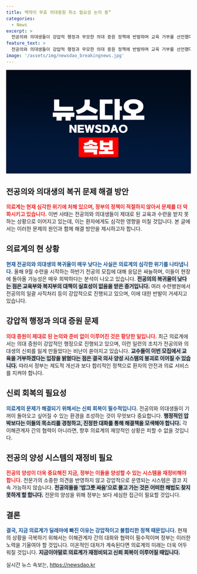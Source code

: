 ```yaml
---
title: 백약이 무효 의대증원 취소 필요성 논의 중“
categories:
  - News
excerpt: >
  전공의와 의대생들이 강압적 행정과 무모한 의대 증원 정책에 반발하며 교육 거부를 선언했다. 의료계의 위기가 심화되고 있으며, 내년 의사 배출이 극소수에 그칠 것으로 우려된다.
feature_text: >
  전공의와 의대생들이 강압적 행정과 무모한 의대 증원 정책에 반발하며 교육 거부를 선언했다. 의료계의 위기가 심화되고 있으며, 내년 의사 배출이 극소수에 그칠 것으로 우려된다.
image: '/assets/img/newsdao_breakingnews.jpg'
---
```


<p><img src="/assets/img/newsdao_breakingnews.jpg" alt="flaretime 속보" /></p>

<h2 data-ke-size="size26">전공의와 의대생의 복귀 문제 해결 방안</h2>

<p data-ke-size="size16"></p><b><span style="color: #ee2323;">의료계는 현재 심각한 위기에 처해 있으며, 정부의 정책이 적절하지 않아서 문제를 더 악화시키고 있습니다.</span></b> 이번 사태는 전공의와 의대생들이 제대로 된 교육과 수련을 받지 못하는 상황으로 이어지고 있는데, 이는 환자에게도 심각한 영향을 미칠 것입니다. 본 글에서는 이러한 문제의 원인과 함께 해결 방안을 제시하고자 합니다.

<h2 data-ke-size="size26">의료계의 현 상황</h2>

<p data-ke-size="size16"></p><b><span style="color: #1a5490;">현재 전공의와 의대생의 복귀율이 매우 낮다는 사실은 의료계의 심각한 위기를 나타냅니다.</span></b> 올해 9월 수련을 시작하는 하반기 전공의 모집에 대해 응답은 싸늘하며, 이들이 현장에 돌아올 가능성은 매우 희박하다는 분석이 나오고 있습니다. <b><span style="background-color: #21538527;">전공의의 복귀율이 낮다는 점은 교육부와 복지부의 대책이 실효성이 없음을 받은 증거입니다.</span></b> 여러 수련병원에서 전공의의 일괄 사직처리 등이 강압적으로 진행되고 있으며, 이에 대한 반발이 거세지고 있습니다.

<h2 data-ke-size="size26">강압적 행정과 의대 증원 문제</h2>

<p data-ke-size="size16"></p><b><span style="color: #ee2323;">의대 증원이 제대로 된 논의와 준비 없이 이루어진 것은 황당한 일입니다.</span></b> 최근 의료계에서는 의대 증원이 강압적인 행정으로 진행되고 있으며, 이런 일련의 조치가 전공의와 의대생의 신뢰를 잃게 만들었다는 비난이 쏟아지고 있습니다. <b><span style="background-color: #21538527;">교수들이 이번 모집에서 교육을 거부하겠다는 입장을 밝혔다는 점은 결국 의사 양성 시스템의 붕괴로 이어질 수 있습니다.</span></b> 따라서 정부는 제도적 개선과 보다 합리적인 정책으로 환자의 안전과 의료 서비스를 지켜야 합니다.

<h2 data-ke-size="size26">신뢰 회복의 필요성</h2>

<p data-ke-size="size16"></p><b><span style="color: #1a5490;">의료계의 문제가 해결되기 위해서는 신뢰 회복이 필수적입니다.</span></b> 전공의와 의대생들이 기꺼이 돌아오고 싶어질 수 있는 환경을 조성하는 것이 무엇보다 중요합니다. <b><span style="background-color: #21538527;">행정적인 압박보다는 이들의 목소리를 경청하고, 진정한 대화를 통해 해결책을 모색해야 합니다.</span></b> 각 이해관계자 간의 협력이 아니라면, 향후 의료계의 재앙적인 상황은 피할 수 없을 것입니다.

<h2 data-ke-size="size26">전공의 양성 시스템의 재정비 필요</h2>

<p data-ke-size="size16"></p><b><span style="color: #ee2323;">전공의 양성이 더욱 중요해진 지금, 정부는 이들을 양성할 수 있는 시스템을 재정비해야 합니다.</span></b> 전문가의 소중한 의견을 반영하지 않고 강압적으로 운영되는 시스템은 결코 지속 가능하지 않습니다. <b><span style="background-color: #21538527;">전공의들을 '밥그릇 싸움'으로 몰고 가는 것은 어떠한 해법도 찾지 못하게 할 합니다.</span></b> 전문의 양성을 위해 정부는 보다 세심한 접근이 필요할 것입니다.

<h2 data-ke-size="size26">결론</h2>

<p data-ke-size="size16"></p><b><span style="color: #1a5490;">결국, 지금 의료계가 딜레마에 빠진 이유는 강압적이고 불합리한 정책 때문입니다.</span></b> 현재의 상황을 극복하기 위해서는 이해관계자 간의 대화와 협력이 필수적이며 정부는 이러한 노력을 기울여야 할 것입니다. 미온적인 대처가 계속된다면 의료계의 미래는 더욱 어두워질 것입니다. <b><span style="background-color: #21538527;">지금이야말로 의료계가 재정비되고 신뢰 회복이 이루어질 때입니다.</span></b>

<p data-ke-size="size16"></p>
실시간 뉴스 속보는, <a href="https://newsdao.kr" rel="dofollow">https://newsdao.kr</a>


